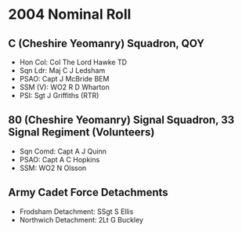 # 2004 Nominal Roll

## C (Cheshire Yeomanry) Squadron, QOY

* Hon Col: Col The Lord Hawke TD
* Sqn Ldr: Maj C J Ledsham
* PSAO: Capt J McBride BEM
* SSM (V): WO2 R D Wharton
* PSI: Sgt J Griffiths (RTR)

## 80 (Cheshire Yeomanry) Signal Squadron, 33 Signal Regiment (Volunteers)

* Sqn Comd: Capt A J Quinn
* PSAO: Capt A C Hopkins
* SSM: WO2 N Olsson

## Army Cadet Force Detachments

* Frodsham Detachment: SSgt S Ellis
* Northwich Detachment: 2Lt G Buckley
